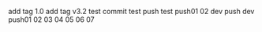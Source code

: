 add tag 1.0
add tag v3.2
test commit 
test push
test push01
02
dev push
dev push01
02
03
04
05
06
07
